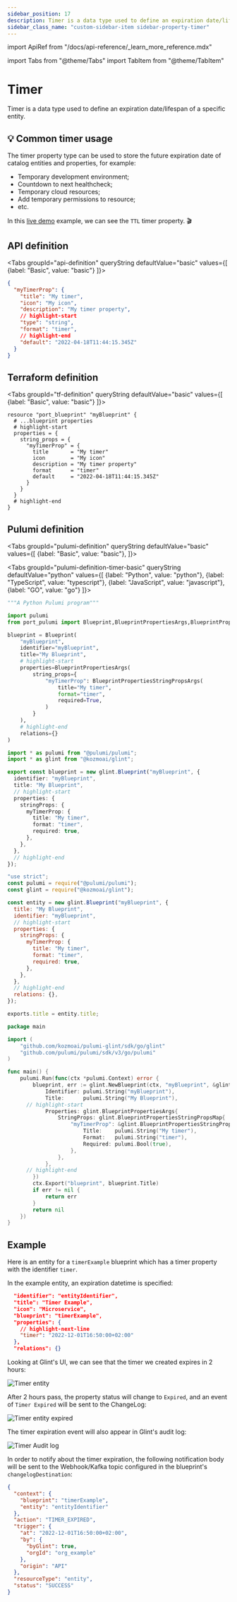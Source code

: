 ```yaml
---
sidebar_position: 17
description: Timer is a data type used to define an expiration date/lifespan of a specific entity
sidebar_class_name: "custom-sidebar-item sidebar-property-timer"
---
```


import ApiRef from "/docs/api-reference/\_learn_more_reference.mdx"

import Tabs from "@theme/Tabs"
import TabItem from "@theme/TabItem"

# Timer

Timer is a data type used to define an expiration date/lifespan of a specific entity.

## 💡 Common timer usage

The timer property type can be used to store the future expiration date of catalog entities and properties, for example:

- Temporary development environment;
- Countdown to next healthcheck;
- Temporary cloud resources;
- Add temporary permissions to resource;
- etc.

In this [live demo](https://demo.useglint.io/developerEnvs) example, we can see the `TTL` timer property. 🎬

## API definition

<Tabs groupId="api-definition" queryString defaultValue="basic" values={[
{label: "Basic", value: "basic"}
]}>

<TabItem value="basic">

```json showLineNumbers
{
  "myTimerProp": {
    "title": "My timer",
    "icon": "My icon",
    "description": "My timer property",
    // highlight-start
    "type": "string",
    "format": "timer",
    // highlight-end
    "default": "2022-04-18T11:44:15.345Z"
  }
}
```

</TabItem>
</Tabs>

<ApiRef />

## Terraform definition

<Tabs groupId="tf-definition" queryString defaultValue="basic" values={[
{label: "Basic", value: "basic"}
]}>

<TabItem value="basic">

```hcl showLineNumbers
resource "port_blueprint" "myBlueprint" {
  # ...blueprint properties
  # highlight-start
  properties = {
    string_props = {
      "myTimerProp" = {
        title       = "My timer"
        icon        = "My icon"
        description = "My timer property"
        format      = "timer"
        default     = "2022-04-18T11:44:15.345Z"
      }
    }
  }
  # highlight-end
}
```

</TabItem>
</Tabs>

## Pulumi definition

<Tabs groupId="pulumi-definition" queryString defaultValue="basic" values={[
{label: "Basic", value: "basic"},
]}>

<TabItem value="basic">

<Tabs groupId="pulumi-definition-timer-basic" queryString defaultValue="python" values={[
{label: "Python", value: "python"},
{label: "TypeScript", value: "typescript"},
{label: "JavaScript", value: "javascript"},
{label: "GO", value: "go"}
]}>

<TabItem value="python">

```python showLineNumbers
"""A Python Pulumi program"""

import pulumi
from port_pulumi import Blueprint,BlueprintPropertiesArgs,BlueprintPropertiesStringPropsArgs

blueprint = Blueprint(
    "myBlueprint",
    identifier="myBlueprint",
    title="My Blueprint",
    # highlight-start
    properties=BlueprintPropertiesArgs(
        string_props={
            "myTimerProp": BlueprintPropertiesStringPropsArgs(
                title="My timer",
                format="timer",
                required=True,
            )
        }
    ),
    # highlight-end
    relations={}
)
```

</TabItem>

<TabItem value="typescript">

```typescript showLineNumbers
import * as pulumi from "@pulumi/pulumi";
import * as glint from "@kozmoai/glint";

export const blueprint = new glint.Blueprint("myBlueprint", {
  identifier: "myBlueprint",
  title: "My Blueprint",
  // highlight-start
  properties: {
    stringProps: {
      myTimerProp: {
        title: "My timer",
        format: "timer",
        required: true,
      },
    },
  },
  // highlight-end
});
```

</TabItem>

<TabItem value="javascript">

```javascript showLineNumbers
"use strict";
const pulumi = require("@pulumi/pulumi");
const glint = require("@kozmoai/glint");

const entity = new glint.Blueprint("myBlueprint", {
  title: "My Blueprint",
  identifier: "myBlueprint",
  // highlight-start
  properties: {
    stringProps: {
      myTimerProp: {
        title: "My timer",
        format: "timer",
        required: true,
      },
    },
  },
  // highlight-end
  relations: {},
});

exports.title = entity.title;
```

</TabItem>
<TabItem value="go">

```go showLineNumbers
package main

import (
	"github.com/kozmoai/pulumi-glint/sdk/go/glint"
	"github.com/pulumi/pulumi/sdk/v3/go/pulumi"
)

func main() {
	pulumi.Run(func(ctx *pulumi.Context) error {
		blueprint, err := glint.NewBlueprint(ctx, "myBlueprint", &glint.BlueprintArgs{
			Identifier: pulumi.String("myBlueprint"),
			Title:      pulumi.String("My Blueprint"),
      // highlight-start
			Properties: glint.BlueprintPropertiesArgs{
				StringProps: glint.BlueprintPropertiesStringPropsMap{
					"myTimerProp": &glint.BlueprintPropertiesStringPropsArgs{
                        Title:    pulumi.String("My timer"),
                        Format:   pulumi.String("timer"),
                        Required: pulumi.Bool(true),
                    },
                },
			},
      // highlight-end
		})
		ctx.Export("blueprint", blueprint.Title)
		if err != nil {
			return err
		}
		return nil
	})
}
```

</TabItem>

</Tabs>

</TabItem>
</Tabs>

## Example

Here is an entity for a `timerExample` blueprint which has a timer property with the identifier `timer`.

In the example entity, an expiration datetime is specified:

```json showLineNumbers
  "identifier": "entityIdentifier",
  "title": "Timer Example",
  "icon": "Microservice",
  "blueprint": "timerExample",
  "properties": {
    // highlight-next-line
    "timer": "2022-12-01T16:50:00+02:00"
  },
  "relations": {}
```

Looking at Glint's UI, we can see that the timer we created expires in 2 hours:

![Timer entity](/img/software-catalog/entity/TTLCreateEntity.png)

After 2 hours pass, the property status will change to `Expired`, and an event of `Timer Expired` will be sent to the ChangeLog:

![Timer entity expired](/img/software-catalog/entity/TTLExpiredEntity.png)

The timer expiration event will also appear in Glint's audit log:

![Timer Audit log](/img/software-catalog/entity/AuditLogTTL.png)

<!-- TODO: add a link to the docs about changelog destination and event listener -->

In order to notify about the timer expiration, the following notification body will be sent to the Webhook/Kafka topic configured in the blueprint's `changelogDestination`:

```json showLineNumbers
{
  "context": {
    "blueprint": "timerExample",
    "entity": "entityIdentifier"
  },
  "action": "TIMER_EXPIRED",
  "trigger": {
    "at": "2022-12-01T16:50:00+02:00",
    "by": {
      "byGlint": true,
      "orgId": "org_example"
    },
    "origin": "API"
  },
  "resourceType": "entity",
  "status": "SUCCESS"
}
```
